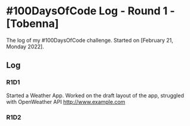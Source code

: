 # #100DaysOfCode Log - Round 1 - [Tobenna]

The log of my #100DaysOfCode challenge. Started on [February 21, Monday 2022].

## Log

### R1D1 
Started a Weather App. Worked on the draft layout of the app, struggled with OpenWeather API http://www.example.com

### R1D2
